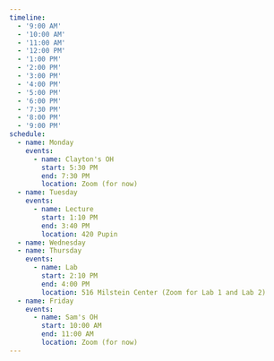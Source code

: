 ```yaml
---
timeline:
  - '9:00 AM'
  - '10:00 AM'
  - '11:00 AM'
  - '12:00 PM'
  - '1:00 PM'
  - '2:00 PM'
  - '3:00 PM'
  - '4:00 PM'
  - '5:00 PM'
  - '6:00 PM'
  - '7:30 PM'
  - '8:00 PM'
  - '9:00 PM'
schedule:
  - name: Monday
    events:
      - name: Clayton's OH
        start: 5:30 PM
        end: 7:30 PM
        location: Zoom (for now)
  - name: Tuesday
    events:
      - name: Lecture
        start: 1:10 PM
        end: 3:40 PM
        location: 420 Pupin
  - name: Wednesday
  - name: Thursday
    events:
      - name: Lab
        start: 2:10 PM
        end: 4:00 PM
        location: 516 Milstein Center (Zoom for Lab 1 and Lab 2)
  - name: Friday
    events:
      - name: Sam's OH
        start: 10:00 AM
        end: 11:00 AM
        location: Zoom (for now)
---
```

